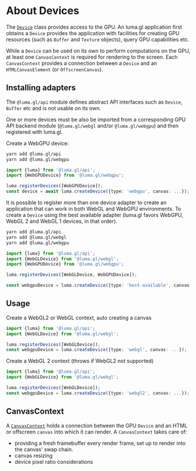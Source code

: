 # About Devices

The [`Device`](../api-reference/api/device) class provides access to the GPU. 
An luma.gl application first obtains a `Device` provides the 
application with facilities for creating GPU resources 
(such as `Buffer` and `Texture` objects), query GPU capabilities etc.

While a `Device` can be used on its own to perform computations on the GPU,
at least one `CanvasContext` is required for rendering to the screen.
Each `CanvasContext` provides a connection between a `Device` and an `HTMLCanvasElement` (or `OffscreenCanvas`).

## Installing adapters

The `@luma.gl/api` module defines abstract API interfaces such as `Device`, `Buffer` etc and is not usable on its own. 

One or more devices must be also be imported from a corresponding GPU API backend module
(`@luma.gl/webgl` and/or `@luma.gl/webgpu`) and then registered with luma.gl.

Create a WebGPU device:

```sh
yarn add @luma.gl/api
yarn add @luma.gl/webgpu
```

```typescript
import {luma} from '@luma.gl/api';
import {WebGPUDevice} from '@luma.gl/webgpu';

luma.registerDevices([WebGPUDevice]);
const device = await luma.createDevice({type: 'webgpu', canvas: ...});
```

It is possible to register more than one device adapter to create an application
that can work in both WebGL and WebGPU environments. To create a `Device` using 
the best available adapter (luma.gl favors WebGPU, WebGL 2 and WebGL 1 devices, in that order).

```sh
yarn add @luma.gl/api
yarn add @luma.gl/webgl
yarn add @luma.gl/webgpu
```

```typescript
import {luma} from '@luma.gl/api';
import {WebGLDevice} from '@luma.gl/webgl';
import {WebGPUDevice} from '@luma.gl/webgpu';

luma.registerDevices([WebGLDevice, WebGPUDevice]);

const webgpuDevice = luma.createDevice({type: 'best-available', canvas: ...});
```

## Usage

Create a WebGL2 or WebGL context, auto creating a canvas

```typescript
import {luma} from '@luma.gl/api';
import {WebGLDevice} from '@luma.gl/webgl';

luma.registerDevices([WebGLDevice]);
const webgpuDevice = luma.createDevice({type: 'webgl', canvas: ...});
```

Create a WebGL 2 context (throws if WebGL2 not supported)

```typescript
import {luma} from '@luma.gl/api';
import {WebGLDevice} from '@luma.gl/webgl';

luma.registerDevices([WebGLDevice]);
const webgpuDevice = luma.createDevice({type: 'webgl2', canvas: ...});
```

## CanvasContext

A [`CanvasContext`](../api-reference/api/canvas-context) holds a connection between 
the GPU `Device` and an HTML or offscreen `canvas` into which it can render.
A `CanvasContext` takes care of:
- providing a fresh framebuffer every render frame, set up to render into the canvas' swap chain.
- canvas resizing
- device pixel ratio considerations
